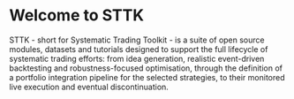 # Welcome to STTK 

STTK - short for Systematic Trading Toolkit - is a suite of open source modules, datasets and tutorials designed to support the full lifecycle of systematic trading efforts: from idea generation, realistic event-driven backtesting and robustness-focused optimisation, through the definition of a portfolio integration pipeline for the selected strategies, to their monitored live execution and eventual discontinuation.
